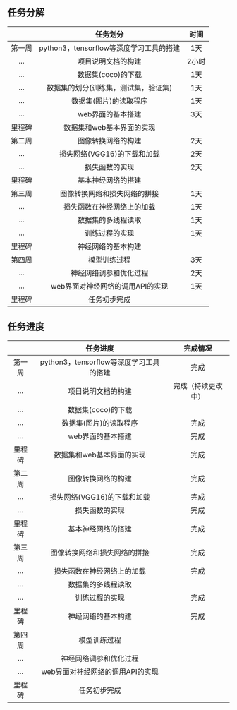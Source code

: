 任务分解
---------------------------------
|  | 任务划分 |时间|
|:---:|:-----:|:-----:|
| 第一周  | python3，tensorflow等深度学习工具的搭建 | 1天   |
| ...  |  项目说明文档的构建  | 2小时   |
| ...  |  数据集(coco)的下载  | 1天   |
| ...  |  数据集的划分(训练集，测试集，验证集)  | 1天   |
| ...  |  数据集(图片)的读取程序  | 1天   |
| ...  |  web界面的基本搭建  |  3天  |
|里程碑 |  数据集和web基本界面的实现  |    |
| 第二周    | 图像转换网络的构建 | 2天   |
| ...    |  损失网络(VGG16)的下载和加载  | 2天   |
| ...    |  损失函数的实现  | 2天   ||
|里程碑 |  基本神经网络的搭建  |    |
| 第三周  |图像转换网络和损失网络的拼接  | 1天   |
| ...    |  损失函数在神经网络上的加载  | 1天   |
|  ...   |  数据集的多线程读取  | 1天   |
| ...    |  训练过程的实现  | 1天   |
| 里程碑   |  神经网络的基本构建  |    |
| 第四周    |  模型训练过程  | 3天   |
| ...    |  神经网络调参和优化过程  | 2天   |
| ...    |  web界面对神经网络的调用API的实现  | 1天   |
| 里程碑    |  任务初步完成  |    |

任务进度
----------------------------------

|  | 任务进度 |完成情况|
|:---:|:-----:|:-----:|
| 第一周  | python3，tensorflow等深度学习工具的搭建 | 完成   |
| ...  |  项目说明文档的构建  | 完成（持续更改中）   |
| ...  |  数据集(coco)的下载  |    |
| ...  |  数据集(图片)的读取程序  | 完成   |
| ...  |  web界面的基本搭建  |  完成  |
|里程碑 |  数据集和web基本界面的实现  | 完成   |
| 第二周    | 图像转换网络的构建 | 完成   |
| ...    |  损失网络(VGG16)的下载和加载  | 完成   |
| ...    |  损失函数的实现  | 完成   ||
|里程碑 |  基本神经网络的搭建  |  完成  |
| 第三周  |图像转换网络和损失网络的拼接  | 完成   |
| ...    |  损失函数在神经网络上的加载  | 完成   |
|  ...   |  数据集的多线程读取  |    |
| ...    |  训练过程的实现  | 完成   |
| 里程碑   |  神经网络的基本构建  | 完成   |
| 第四周    |  模型训练过程  |    |
| ...    |  神经网络调参和优化过程  |    |
| ...    |  web界面对神经网络的调用API的实现  |    |
| 里程碑    |  任务初步完成  |    |